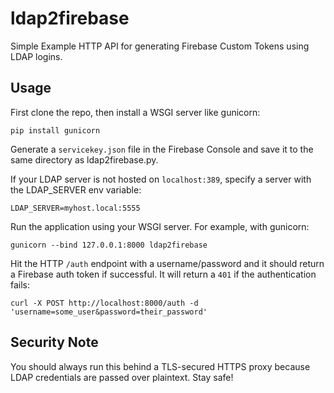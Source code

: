 # ldap2firebase
Simple Example HTTP API for generating Firebase Custom Tokens using LDAP logins.

## Usage
First clone the repo, then install a WSGI server like gunicorn:

    pip install gunicorn
    
Generate a `servicekey.json` file in the Firebase Console and save it to the same directory as ldap2firebase.py.

If your LDAP server is not hosted on `localhost:389`, specify a server with the LDAP_SERVER env variable:

    LDAP_SERVER=myhost.local:5555

Run the application using your WSGI server. For example, with gunicorn:

    gunicorn --bind 127.0.0.1:8000 ldap2firebase
    
Hit the HTTP `/auth` endpoint with a username/password and it should return a Firebase auth token if successful.
It will return a `401` if the authentication fails:

    curl -X POST http://localhost:8000/auth -d 'username=some_user&password=their_password'

## Security Note
You should always run this behind a TLS-secured HTTPS proxy because LDAP credentials are passed over plaintext. Stay safe!
